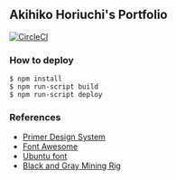 ## Akihiko Horiuchi's Portfolio

[![CircleCI](https://circleci.com/gh/hico-horiuchi/hiconyan-page.svg?style=svg)](https://circleci.com/gh/hico-horiuchi/hiconyan-page)

### How to deploy

```
$ npm install
$ npm run-script build
$ npm run-script deploy
```

### References

- [Primer Design System](https://primer.style/)
- [Font Awesome](https://fontawesome.com/)
- [Ubuntu font](https://design.ubuntu.com/font/)
- [Black and Gray Mining Rig](https://www.pexels.com/photo/bandwidth-close-up-computer-connection-1148820/)
